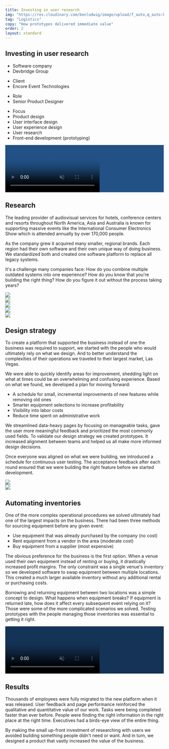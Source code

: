 ```yaml
---
title: Investing in user research
img: "https://res.cloudinary.com/benludwig/image/upload/f_auto,q_auto:best/v1578346624/rig_preview_wymhrq.png"
tag: "Logistics"
copy: "How prototypes delivered immediate value"
order: 2
layout: standard
---
```

<section>
  <div class="title">
    <div>
    <h1>Investing in user research</h1>
    </div>
    <div>
      <div class="detail-section">
        <div>
          <ul class="detail">
            <li class="detail">Software company</li>
            <li class="detail-muted">Devbridge Group</li>
          </ul>
          <ul class="detail">
            <li class="detail">Client</li>
            <li class="detail-muted">Encore Event Technologies</li>
          </ul>
          <ul class="detail">
            <li class="detail">Role</li>
            <li class="detail-muted">Senior Product Designer</li>
          </ul>
        </div>
        <div>
        <ul class="detail">
          <li class="detail">Focus</li>
          <li class="detail-muted">Product design</li>
          <li class="detail-muted">User interface design</li>
          <li class="detail-muted">User experience design</li>
          <li class="detail-muted">User research</li>
          <li class="detail-muted">Front-end development (prototyping)</li>
        </ul>
        </div>
      </div>
    </div>
  </div>
</section>

<section>
<div class="video-desktop video-background" style="background-color:#215185;">
  <video autoplay loop muted playsinline controls poster="https://res.cloudinary.com/benludwig/image/upload/f_auto,q_auto:best/v1578350399/erp1d_frame_mkbddx.png">
    <source src="https://res.cloudinary.com/benludwig/video/upload/vc_auto/v1578350413/erp1d_ff9nbl.mp4">
    <source src="https://res.cloudinary.com/benludwig/video/upload/vc_auto/v1578350413/erp1d_ff9nbl.webm" type="video/webm">
    Your browser does not support the video tag.
  </video>
</div>
</section>

<section>
  <div class="split-column">
    <div>
      <h2>Research</h2>
    </div>
    <div>
      <p>The leading provider of audiovisual services for hotels, conference centers and resorts throughout North America, Asia and Australia is known for supporting massive events like the International Consumer Electronics Show which is attended annually by over 170,000 people.</p>
      <p>As the company grew it acquired many smaller, regional brands. Each region had their own software and their own unique way of doing business. We standardized both and created one software platform to replace all legacy systems.</p>
      <p>It's a challenge many companies face: How do you combine multiple outdated systems into one experience? How do you know that you're building the right thing? How do you figure it out without the process taking years?</p>
    </div>
  </div>
</section>


<div class="carousel-container">
  <div class="carousel" data-flickity='{ "freeScroll": true, "imagesLoaded": true }'>
    <div class="carousel-cell"><img src="https://res.cloudinary.com/benludwig/image/upload/f_auto,q_auto:best/v1590007793/eosa_ywteks.png"></div>
    <div class="carousel-cell"><img src="https://res.cloudinary.com/benludwig/image/upload/f_auto,q_auto:best/v1590007793/eosb_sxrvaf.png"></div>
    <div class="carousel-cell"><img src="https://res.cloudinary.com/benludwig/image/upload/f_auto,q_auto:best/v1590007793/eosc_hye3me.png"></div>
    <div class="carousel-cell"><img src="https://res.cloudinary.com/benludwig/image/upload/f_auto,q_auto:best/v1590007793/eosd_zqgaas.png"></div>
    <div class="carousel-cell"><img src="https://res.cloudinary.com/benludwig/image/upload/f_auto,q_auto:best/v1590007795/eose_eeweno.png"></div>
  </div>
</div>

<section>
  <div class="split-column">
    <div>
      <h2>Design strategy</h2>
    </div>
    <div>
      <p>To create a platform that supported the business instead of one the business was required to support, we started with the people who would ultimately rely on what we design. And to better understand the complexities of their operations we traveled to their largest market, Las Vegas.</p>
      <p>We were able to quickly identify areas for improvement, shedding light on what at times could be an overwhelming and confusing experience. Based on what we found, we developed a plan for moving forward:
      <ul>
      <li>A schedule for small, incremental improvements of new features while removing old ones</li>
      <li>Smarter equipment selections to increase profitability</li>
      <li>Visibility into labor costs</li>
      <li>Reduce time spent on administrative work</li>
      </ul></p>
      <p>We streamlined data-heavy pages by focusing on manageable tasks, gave the user more meaningful feedback and prioritized the most commonly used fields. To validate our design strategy we created prototypes. It increased alignment between teams and helped us all make more informed design decisions.</p>
      <p>Once everyone was aligned on what we were building, we introduced a schedule for continuous user testing. The acceptance feedback after each round ensured that we were building the right feature before we started development.</p>
    </div>
  </div>
</section>

<div class="carousel-container">
  <div class="carousel" data-flickity='{ "freeScroll": true, "imagesLoaded": true }'>
    <div class="carousel-cell"><img src="https://res.cloudinary.com/benludwig/image/upload/f_auto,q_auto:best/v1590007790/eos01_cjrddj.png"></div>
    <div class="carousel-cell"><img src="https://res.cloudinary.com/benludwig/image/upload/f_auto,q_auto:best/v1590007790/eos02_lascwo.png"></div>
  </div>
</div>

<section>
  <div class="split-column">
    <div>
      <h2>Automating inventories</h2>
    </div>
    <div>
      <p>One of the more complex operational procedures we solved ultimately had one of the largest impacts on the business. There had been three methods for sourcing equipment before any given event:
      <ul>
      <li>Use equipment that was already purchased by the company (no cost)</li>
      <li>Rent equipment from a vendor in the area (moderate cost)</li>
      <li>Buy equipment from a supplier (most expensive)</li>
      </ul></p>
      <p>The obvious preference for the business is the first option. When a venue used their own equipment instead of renting or buying, it drastically increased profit margins. The only constraint was a single venue's inventory so we developed software to swap equipment between multiple locations. This created a much larger available inventory without any additional rental or purchasing costs.</p>
      <p>Borrowing and returning equipment between two locations was a simple concept to design. What happens when equipment breaks? If equipment is returned late, how does it affect every subsequent event relying on it? Those were some of the more complicated scenarios we solved. Testing prototypes with the people managing those inventories was essential to getting it right.</p>
    </div>
  </div>
</section>

<section>
  <div class="video-desktop video-background" style="background-color:#143357;">
    <video autoplay loop muted playsinline controls poster="https://res.cloudinary.com/benludwig/image/upload/f_auto,q_auto:best/v1578687799/erpui04_frame_f6rzbr.png">
      <source src="https://res.cloudinary.com/benludwig/video/upload/vc_auto/v1578687811/erpui_04_dkes5m.mp4">
      <source src="https://res.cloudinary.com/benludwig/video/upload/vc_auto/v1578687811/erpui_04_dkes5m.webm" type="video/webm">
      Your browser does not support the video tag.
    </video>
  </div>
</section>

<section>
  <div class="split-column">
    <div>
      <h2>Results</h2>
    </div>
    <div>
      <p>Thousands of employees were fully migrated to the new platform when it was released. User feedback and page performance reinforced the qualitative and quantitative value of our work. Tasks were being completed faster than ever before. People were finding the right information in the right place at the right time. Executives had a birds-eye view of the entire thing.</p>
      <p>By making the small up-front investment of researching with users we avoided building something people didn't need or want. And in turn, we designed a product that vastly increased the value of the business.</p>
    </div>
  </div>
</section>
